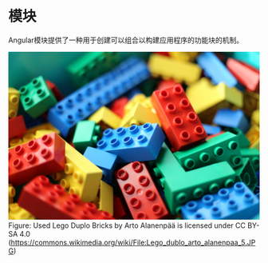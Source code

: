 # 模块	

Angular模块提供了一种用于创建可以组合以构建应用程序的功能块的机制。

![Used Lego Duplo Bricks by Arto Alanenpää is licensed under CC BY-SA 4.0 (https://commons.wikimedia.org/wiki/File:Lego_dublo_arto_alanenpaa_5.JPG)](../assets/duplo-bricks.jpg)Figure: Used Lego Duplo Bricks by Arto Alanenpää is licensed under CC BY-SA 4.0 (https://commons.wikimedia.org/wiki/File:Lego_dublo_arto_alanenpaa_5.JPG)
